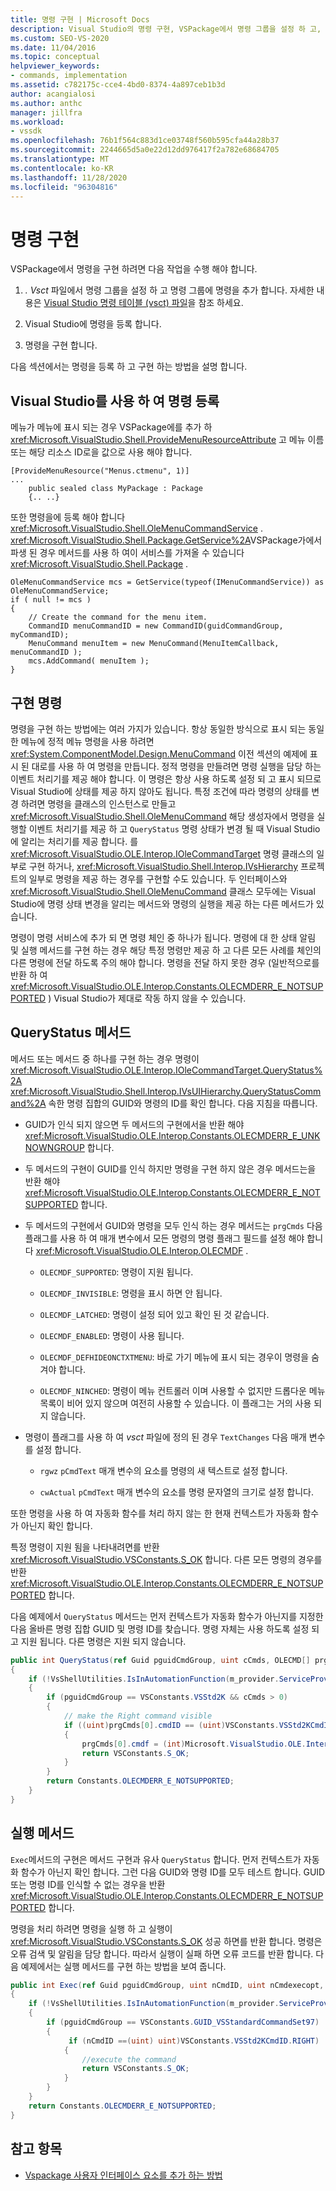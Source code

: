 ```yaml
---
title: 명령 구현 | Microsoft Docs
description: Visual Studio의 명령 구현, VSPackage에서 명령 그룹을 설정 하 고, 명령을 추가 하 고, 명령을 등록 하 고, 구현 하는 방법에 대해 알아봅니다.
ms.custom: SEO-VS-2020
ms.date: 11/04/2016
ms.topic: conceptual
helpviewer_keywords:
- commands, implementation
ms.assetid: c782175c-cce4-4bd0-8374-4a897ceb1b3d
author: acangialosi
ms.author: anthc
manager: jillfra
ms.workload:
- vssdk
ms.openlocfilehash: 76b1f564c883d1ce03748f560b595cfa44a28b37
ms.sourcegitcommit: 2244665d5a0e22d12dd976417f2a782e68684705
ms.translationtype: MT
ms.contentlocale: ko-KR
ms.lasthandoff: 11/28/2020
ms.locfileid: "96304816"
---
```

# <a name="command-implementation"></a>명령 구현
VSPackage에서 명령을 구현 하려면 다음 작업을 수행 해야 합니다.

1. *. Vsct* 파일에서 명령 그룹을 설정 하 고 명령 그룹에 명령을 추가 합니다. 자세한 내용은 [Visual Studio 명령 테이블 (vsct) 파일](../../extensibility/internals/visual-studio-command-table-dot-vsct-files.md)을 참조 하세요.

2. Visual Studio에 명령을 등록 합니다.

3. 명령을 구현 합니다.

다음 섹션에서는 명령을 등록 하 고 구현 하는 방법을 설명 합니다.

## <a name="register-commands-with-visual-studio"></a>Visual Studio를 사용 하 여 명령 등록
 메뉴가 메뉴에 표시 되는 경우 VSPackage에를 추가 하 <xref:Microsoft.VisualStudio.Shell.ProvideMenuResourceAttribute> 고 메뉴 이름 또는 해당 리소스 ID로을 값으로 사용 해야 합니다.

```
[ProvideMenuResource("Menus.ctmenu", 1)]
...
    public sealed class MyPackage : Package
    {.. ..}

```

 또한 명령을에 등록 해야 합니다 <xref:Microsoft.VisualStudio.Shell.OleMenuCommandService> . <xref:Microsoft.VisualStudio.Shell.Package.GetService%2A>VSPackage가에서 파생 된 경우 메서드를 사용 하 여이 서비스를 가져올 수 있습니다 <xref:Microsoft.VisualStudio.Shell.Package> .

```
OleMenuCommandService mcs = GetService(typeof(IMenuCommandService)) as OleMenuCommandService;
if ( null != mcs )
{
    // Create the command for the menu item.
    CommandID menuCommandID = new CommandID(guidCommandGroup, myCommandID);
    MenuCommand menuItem = new MenuCommand(MenuItemCallback, menuCommandID );
    mcs.AddCommand( menuItem );
}

```

## <a name="implement-commands"></a>구현 명령
 명령을 구현 하는 방법에는 여러 가지가 있습니다. 항상 동일한 방식으로 표시 되는 동일한 메뉴에 정적 메뉴 명령을 사용 하려면 <xref:System.ComponentModel.Design.MenuCommand> 이전 섹션의 예제에 표시 된 대로를 사용 하 여 명령을 만듭니다. 정적 명령을 만들려면 명령 실행을 담당 하는 이벤트 처리기를 제공 해야 합니다. 이 명령은 항상 사용 하도록 설정 되 고 표시 되므로 Visual Studio에 상태를 제공 하지 않아도 됩니다. 특정 조건에 따라 명령의 상태를 변경 하려면 명령을 클래스의 인스턴스로 만들고 <xref:Microsoft.VisualStudio.Shell.OleMenuCommand> 해당 생성자에서 명령을 실행할 이벤트 처리기를 제공 하 고 `QueryStatus` 명령 상태가 변경 될 때 Visual Studio에 알리는 처리기를 제공 합니다. 를 <xref:Microsoft.VisualStudio.OLE.Interop.IOleCommandTarget> 명령 클래스의 일부로 구현 하거나, <xref:Microsoft.VisualStudio.Shell.Interop.IVsHierarchy> 프로젝트의 일부로 명령을 제공 하는 경우를 구현할 수도 있습니다. 두 인터페이스와 <xref:Microsoft.VisualStudio.Shell.OleMenuCommand> 클래스 모두에는 Visual Studio에 명령 상태 변경을 알리는 메서드와 명령의 실행을 제공 하는 다른 메서드가 있습니다.

 명령이 명령 서비스에 추가 되 면 명령 체인 중 하나가 됩니다. 명령에 대 한 상태 알림 및 실행 메서드를 구현 하는 경우 해당 특정 명령만 제공 하 고 다른 모든 사례를 체인의 다른 명령에 전달 하도록 주의 해야 합니다. 명령을 전달 하지 못한 경우 (일반적으로를 반환 하 여 <xref:Microsoft.VisualStudio.OLE.Interop.Constants.OLECMDERR_E_NOTSUPPORTED> ) Visual Studio가 제대로 작동 하지 않을 수 있습니다.

## <a name="querystatus-methods"></a>QueryStatus 메서드
 메서드 또는 메서드 중 하나를 구현 하는 경우 명령이 <xref:Microsoft.VisualStudio.OLE.Interop.IOleCommandTarget.QueryStatus%2A> <xref:Microsoft.VisualStudio.Shell.Interop.IVsUIHierarchy.QueryStatusCommand%2A> 속한 명령 집합의 GUID와 명령의 ID를 확인 합니다. 다음 지침을 따릅니다.

- GUID가 인식 되지 않으면 두 메서드의 구현에서을 반환 해야 <xref:Microsoft.VisualStudio.OLE.Interop.Constants.OLECMDERR_E_UNKNOWNGROUP> 합니다.

- 두 메서드의 구현이 GUID를 인식 하지만 명령을 구현 하지 않은 경우 메서드는을 반환 해야 <xref:Microsoft.VisualStudio.OLE.Interop.Constants.OLECMDERR_E_NOTSUPPORTED> 합니다.

- 두 메서드의 구현에서 GUID와 명령을 모두 인식 하는 경우 메서드는 `prgCmds` 다음 플래그를 사용 하 여 매개 변수에서 모든 명령의 명령 플래그 필드를 설정 해야 합니다 <xref:Microsoft.VisualStudio.OLE.Interop.OLECMDF> .

  - `OLECMDF_SUPPORTED`: 명령이 지원 됩니다.

  - `OLECMDF_INVISIBLE`: 명령을 표시 하면 안 됩니다.

  - `OLECMDF_LATCHED`: 명령이 설정 되어 있고 확인 된 것 같습니다.

  - `OLECMDF_ENABLED`: 명령이 사용 됩니다.

  - `OLECMDF_DEFHIDEONCTXTMENU`: 바로 가기 메뉴에 표시 되는 경우이 명령을 숨겨야 합니다.

  - `OLECMDF_NINCHED`: 명령이 메뉴 컨트롤러 이며 사용할 수 없지만 드롭다운 메뉴 목록이 비어 있지 않으며 여전히 사용할 수 있습니다. 이 플래그는 거의 사용 되지 않습니다.

- 명령이 플래그를 사용 하 여 *vsct* 파일에 정의 된 경우 `TextChanges` 다음 매개 변수를 설정 합니다.

  - `rgwz` `pCmdText` 매개 변수의 요소를 명령의 새 텍스트로 설정 합니다.

  - `cwActual` `pCmdText` 매개 변수의 요소를 명령 문자열의 크기로 설정 합니다.

또한 명령을 사용 하 여 자동화 함수를 처리 하지 않는 한 현재 컨텍스트가 자동화 함수가 아닌지 확인 합니다.

특정 명령이 지원 됨을 나타내려면를 반환 <xref:Microsoft.VisualStudio.VSConstants.S_OK> 합니다. 다른 모든 명령의 경우를 반환 <xref:Microsoft.VisualStudio.OLE.Interop.Constants.OLECMDERR_E_NOTSUPPORTED> 합니다.

다음 예제에서 `QueryStatus` 메서드는 먼저 컨텍스트가 자동화 함수가 아닌지를 지정한 다음 올바른 명령 집합 GUID 및 명령 ID를 찾습니다. 명령 자체는 사용 하도록 설정 되 고 지원 됩니다. 다른 명령은 지원 되지 않습니다.

```csharp
public int QueryStatus(ref Guid pguidCmdGroup, uint cCmds, OLECMD[] prgCmds, IntPtr pCmdText)
{
    if (!VsShellUtilities.IsInAutomationFunction(m_provider.ServiceProvider))
    {
        if (pguidCmdGroup == VSConstants.VSStd2K && cCmds > 0)
        {
            // make the Right command visible
            if ((uint)prgCmds[0].cmdID == (uint)VSConstants.VSStd2KCmdID.RIGHT)
            {
                prgCmds[0].cmdf = (int)Microsoft.VisualStudio.OLE.Interop.Constants.MSOCMDF_ENABLED | (int)Microsoft.VisualStudio.OLE.Interop.Constants.MSOCMDF_SUPPORTED;
                return VSConstants.S_OK;
            }
        }
        return Constants.OLECMDERR_E_NOTSUPPORTED;
    }
}
```

## <a name="execution-methods"></a>실행 메서드
 `Exec`메서드의 구현은 메서드 구현과 유사 `QueryStatus` 합니다. 먼저 컨텍스트가 자동화 함수가 아닌지 확인 합니다. 그런 다음 GUID와 명령 ID를 모두 테스트 합니다. GUID 또는 명령 ID를 인식할 수 없는 경우을 반환 <xref:Microsoft.VisualStudio.OLE.Interop.Constants.OLECMDERR_E_NOTSUPPORTED> 합니다.

 명령을 처리 하려면 명령을 실행 하 고 실행이 <xref:Microsoft.VisualStudio.VSConstants.S_OK> 성공 하면를 반환 합니다. 명령은 오류 검색 및 알림을 담당 합니다. 따라서 실행이 실패 하면 오류 코드를 반환 합니다. 다음 예제에서는 실행 메서드를 구현 하는 방법을 보여 줍니다.

```csharp
public int Exec(ref Guid pguidCmdGroup, uint nCmdID, uint nCmdexecopt, IntPtr pvaIn, IntPtr pvaOut)
{
    if (!VsShellUtilities.IsInAutomationFunction(m_provider.ServiceProvider))
    {
        if (pguidCmdGroup == VSConstants.GUID_VSStandardCommandSet97)
        {
             if (nCmdID ==(uint) uint)VSConstants.VSStd2KCmdID.RIGHT)
            {
                //execute the command
                return VSConstants.S_OK;
            }
        }
    }
    return Constants.OLECMDERR_E_NOTSUPPORTED;
}
```

## <a name="see-also"></a>참고 항목

- [Vspackage 사용자 인터페이스 요소를 추가 하는 방법](../../extensibility/internals/how-vspackages-add-user-interface-elements.md)
